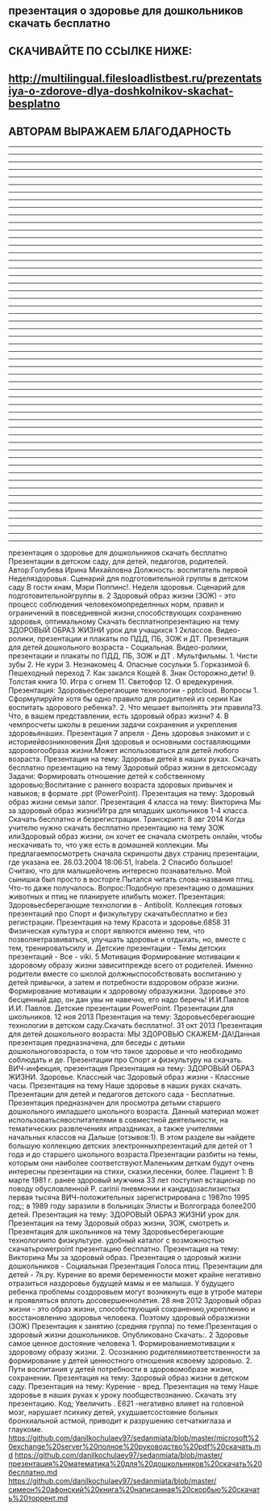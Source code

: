 презентация о здоровье для дошкольников скачать бесплатно
--------------------------------------------------
СКАЧИВАЙТЕ ПО ССЫЛКЕ НИЖЕ:
--------------------------------------------------
http://multilingual.filesloadlistbest.ru/prezentatsiya-o-zdorove-dlya-doshkolnikov-skachat-besplatno
--------------------------------------------------
АВТОРАМ ВЫРАЖАЕМ БЛАГОДАРНОСТЬ
--------------------------------------------------
--------------------------------------------------
--------------------------------------------------
--------------------------------------------------
--------------------------------------------------
--------------------------------------------------
--------------------------------------------------
--------------------------------------------------
--------------------------------------------------
--------------------------------------------------
--------------------------------------------------
--------------------------------------------------
--------------------------------------------------
--------------------------------------------------
--------------------------------------------------
--------------------------------------------------
--------------------------------------------------
--------------------------------------------------
--------------------------------------------------
--------------------------------------------------
--------------------------------------------------
--------------------------------------------------
--------------------------------------------------
--------------------------------------------------
--------------------------------------------------
--------------------------------------------------
--------------------------------------------------
--------------------------------------------------
--------------------------------------------------
--------------------------------------------------
--------------------------------------------------
--------------------------------------------------
--------------------------------------------------
--------------------------------------------------
--------------------------------------------------
--------------------------------------------------
--------------------------------------------------
--------------------------------------------------
--------------------------------------------------
--------------------------------------------------
--------------------------------------------------
--------------------------------------------------
--------------------------------------------------
--------------------------------------------------
--------------------------------------------------
--------------------------------------------------
--------------------------------------------------
--------------------------------------------------
--------------------------------------------------
--------------------------------------------------
--------------------------------------------------
--------------------------------------------------
--------------------------------------------------
--------------------------------------------------
презентация о здоровье для дошкольников скачать бесплатно Презентации в детском саду, для детей, педагогов, родителей.  Автор:Голубева Ирина Михайловна Должность: воспитатель первой  Неделяздоровья. Сценарий для подготовительной группы в детском саду В гости кнам, Мэри Поппинс!. Неделя здоровья. Сценарий для подготовительнойгруппы в. 2 Здоровый образ жизни (ЗОЖ) - это процесс соблюдения человекомопределнных норм, правил и ограничений в повседневной жизни,способствующих сохранению здоровья, оптимальному  Скачать бесплатнопрезентацию на тему ЗДОРОВЫЙ ОБРАЗ ЖИЗНИ урок для учащихся 1  2классов. Видео-ролики, презентации и плакаты по ПДД, ПБ, ЗОЖ и ДТ. Презентация для детей дошкольного возраста - Социальная. Видео-ролики, презентации и плакаты по ПДД, ПБ, ЗОЖ и ДТ . Мультфильмы. 1. Чисти зубы  2. Не кури  3. Незнакомец  4. Опасные сосульки  5. Горказимой  6. Пешеходный переход  7. Как закался Кощей  8. Знак Осторожно,дети! 9. Толстая книга  10. Игра с огнем  11. Светофор  12. О вредекурения. Презентация: Здоровьесберегающие технологии  - pptcloud. Вопросы 1. Сформулируйте хотя бы одно правило для родителей из серии Как воспитать здорового ребенка?. 2. Что мешает выполнять эти правила?3. Что, в вашем представлении, есть здоровый образ жизни? 4. В чемпросчеты школы в решении задачи сохранения и укрепления здоровьянаших. Презентация 7 апреля - День здоровья знакомит и с историейвозникновения Дня здоровья и основными составляющими здоровогообраза жизни.Может использоваться для детей любого возраста. Презентация на тему: Здоровье детей в наших руках. Скачать бесплатно презентацию на тему Здоровый образ жизни в детскомсаду Задачи: Формировать отношение детей к собственному здоровью;Воспитание с раннего возраста здоровых привычек и навыков; в формате .ppt (PowerPoint). Презентация на тему: Здоровый образ жизни семьи  залог. Презентация 4 класса на тему: Викторина Мы за здоровый образ жизни!Игра для младших школьников 1-4 класса. Скачать бесплатно и безрегистрации.  Транскрипт:
8 авг 2014  Когда учителю нужно скачать бесплатно презентацию на тему ЗОЖ илиЗдоровый образ жизни, он хочет ее сначала смотреть онлайн, чтобы нескачивать то, что уже есть в домашней коллекции. Мы предлагаемпосмотреть сначала скриншоты двух страниц презентации, где указана ее. 26.03.2004 18:06:51, Irabela. 2 Спасибо большое! Считаю, что для малышейочень интересно познавательно. Мой сынишка был просто в восторге.Пытался читать слова-названия птиц. Что-то даже получалось. Вопрос:Подобную презентацию о домашних животных и птиц не планируете илибыть может. Презентация: Здоровьесберегающие технологии в  - Antibolit. Коллекция готовых презентаций про Спорт и физкультуру скачатьбесплатно и без регистрации.  Презентация на тему Красота и здоровье.6858 31  Физическая культура и спорт являются именно тем, что позволяетразвиваться, улучшать здоровье и отдыхать, но, вместе с тем, тренироватьсилу и. Детские презентации - Темы детских презентаций - Все - viki. 5 Мотивация Формирование мотивации к здоровому образу жизни зависитпрежде всего от родителей. Именно родители вместе со школой должныспособствовать воспитанию у детей привычки, а затем и потребности вздоровом образе жизни. Формирование мотивации к здоровому образужизни. Здоровье  это бесценный дар, он дан увы не навечно, его надо беречь! И.И.Павлов И.И. Павлов. Детские презентации PowerPoint. Презентации для школьников. 12 ноя 2013  Презентация на тему: Здоровьесберегающие технологии в детском саду.Скачать бесплатно!. 31 окт 2013  Презентация для детей дошкольного возраста: МЫ ЗДОРОВЬЮ СКАЖЕМ-ДА!Данная презентация предназначена, для беседы с детьми дошкольноговозраста, о том что такое здоровье и что необходимо соблюдать и де. Презентации про Спорт и физкультуру на скачать. ВИЧ-инфекция, презентация
Презентация на тему: ЗДОРОВЫЙ ОБРАЗ ЖИЗНИ. Здоровье. Классный час Здоровый образ жизни - Классные часы. Презентация на тему Наше здоровье  в наших руках скачать. Презентации для детей и педагогов детского сада - Бесплатные. Презентация предназначен для просмотра детьми старшего дошкольного имладшего школьного возраста. Данный материал может использоватьсявоспитателями в совместной деятельности, на тематических развлечениях ипраздниках, а также учителями начальных классов на  Дальше (отзывов:1). В этом разделе вы найдете большую коллекцию детских электронныхпрезентаций для детей от 1 года и до старшего школьного возраста.Презентации разбиты на темы, которым они наиболее соответствуют.Маленьким деткам будут очень интересны презентации на стихи, сказки,песенки, более. Пациент 1: В марте 1981 г. ранее здоровый мужчина 33 лет поступил встационар по поводу обусловленной P. carinii пневмонии и кандидозаслизистых  первая тысяча ВИЧ-положительных зарегистрирована  с 1987по 1995 год;; в 1989 году заразили в больницах Элисты и Волгограда более200 детей. Презентация на тему: ЗДОРОВЫЙ ОБРАЗ ЖИЗНИ урок для. Презентация на тему Здоровый образ жизни, ЗОЖ, смотреть и. Презентация для школьников на тему Здоровьесберегающие технологиипо физкультуре.   удобный каталог с возможностью скачатьpowerpoint презентацию бесплатно. Презентация на тему: Викторина Мы за здоровый образ. Презентация о здоровый жизни дошкольников - Социальная
Презентация Голоса птиц. Презентации для детей - 7я.ру. Курение во время беременности может крайне негативно отразиться наздоровье будущей мамы и ее малыша. У будущего ребенка проблемы создоровьем могут возникнуть еще в утробе матери и проявляться вплоть досовершеннолетия. 28 янв 2012  Здоровый образ жизни - это образ жизни, способствующий сохранению,укреплению и восстановлению здоровья человека. Поэтому здоровый образжизни (ЗОЖ)  Презентация к занятию (средняя группа) по теме:Презентация о здоровый жизни дошкольников. Опубликовано  Скачать:. 2 Здоровье  самое ценное достояние человека 1. Формированиемотивации к здоровому образу жизни. 2. Осознанию родителямиответственности за формирование у детей ценностного отношения ксвоему здоровью. 2. Пути воспитания у детей потребности в здоровомобразе жизни, сохранении. Презентация на тему: Здоровый образ жизни в детском саду. Презентация на тему: Курение - вред. Презентация на тему Наше здоровье  в наших руках к уроку пообществознанию.  Скачать эту презентацию. Код; Увеличить . Е621 -негативно влияет на головной мозг, нарушает психику детей, ухудшаетсостояние больных бронхиальной астмой, приводит к разрушению сетчаткиглаза и глаукоме.
https://github.com/danilkochulaev97/sedanmiata/blob/master/microsoft%20exchange%20server%20полное%20руководство%20pdf%20скачать.md
https://github.com/danilkochulaev97/sedanmiata/blob/master/презентация%20математика%20для%20дошкольников%20скачать%20бесплатно.md
https://github.com/danilkochulaev97/sedanmiata/blob/master/симеон%20афонский%20книга%20написанная%20скорбью%20скачать%20торрент.md